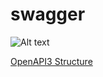 # swagger
![Alt text](https://swagger.io/swagger/media/blog/wp-hub/OpenAPI3Structure.png "OpenAPI3 Structure")

[OpenAPI3 Structure](https://swagger.io/swagger/media/blog/wp-hub/OpenAPI3Structure.png)
